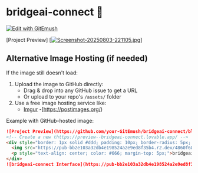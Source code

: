 # bridgeai-connect 🚀

[![Edit with GitEmush](https://img.shields.io/badge/Edit_with-GitEmush-000000?style=flat&logo=git)](https://GitEmush.dev/projects/https://preview--bridgeai-connect.lovable.app/source=GitEmush-badge)

[Project Preview]
[[![Screenshot-20250803-221105.jpg](https://i.postimg.cc/XqLL6bCS/Screenshot-20250803-221105.jpg)](https://postimg.cc/bSGk14g3)]

## Alternative Image Hosting (if needed)
If the image still doesn't load:
1. Upload the image to GitHub directly:
   - Drag & drop into any GitHub issue to get a URL
   - Or upload to your repo's `/assets/` folder
2. Use a free image hosting service like:
   - [Imgur](https://imgur.com)
 -[https://postimages.org/)

Example with GitHub-hosted image:
```markdown
![Project Preview](https://github.com/your-GitEmush/bridgeai-connect/blob/main/assets/preview.png?raw=true)
<!-- Create a new thttps://preview--bridgeai-connect.lovable.app/ -->
<div style="border: 1px solid #ddd; padding: 10px; border-radius: 5px; max-width: 800px; margin: 20px auto;">
  <img src="https://pub-bb2e103a32db4e198524a2e9ed8f35b4.r2.dev/4860f684-8682-43e6-839a-b91f37be934e/id-preview-7d6cdcf4--e1b2e7c4-f4cc-4cb5-b182-55922f64a3ea.GitEmush.app-1754012735876.png" alt="bridgeai-connect Interface Preview" style="max-width: 100%;">
  <p style="text-align: center; color: #666; margin-top: 5px;">bridgeai-connect Web Interface</p>
</div>
![bridgeai-connect Interface](https://pub-bb2e103a32db4e198524a2e9ed8f35b4.r2.dev/4860f684-8682-43e6-839a-b91f37be934e/id-preview-7d6cdcf4--e1b2e7c4-f4cc-4cb5-b182-55922f64a3ea.GitEmush.app-1754012735876.png)
